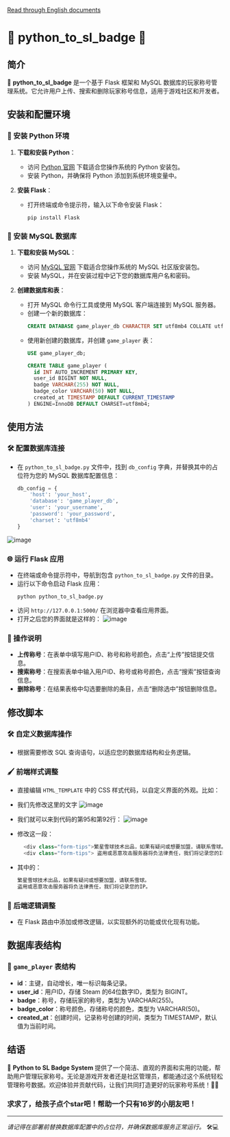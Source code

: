 <a href="https://github.com/wsxqyy/python_to_sl_badge/blob/main/en_README.md">Read through English documents</a>
# 🌟 python_to_sl_badge 🌟

## 简介
🚀 **python_to_sl_badge** 是一个基于 Flask 框架和 MySQL 数据库的玩家称号管理系统。它允许用户上传、搜索和删除玩家称号信息，适用于游戏社区和开发者。

## 安装和配置环境

### 🐍 安装 Python 环境
1. **下载和安装 Python**：
   - 访问 [Python 官网](https://www.python.org/downloads/) 下载适合您操作系统的 Python 安装包。
   - 安装 Python，并确保将 Python 添加到系统环境变量中。

2. **安装 Flask**：
   - 打开终端或命令提示符，输入以下命令安装 Flask：
     ```
     pip install Flask
     ```

### 💾 安装 MySQL 数据库
1. **下载和安装 MySQL**：
   - 访问 [MySQL 官网](https://dev.mysql.com/downloads/) 下载适合您操作系统的 MySQL 社区版安装包。
   - 安装 MySQL，并在安装过程中记下您的数据库用户名和密码。

2. **创建数据库和表**：
   - 打开 MySQL 命令行工具或使用 MySQL 客户端连接到 MySQL 服务器。
   - 创建一个新的数据库：
     ```sql
     CREATE DATABASE game_player_db CHARACTER SET utf8mb4 COLLATE utf8mb4_unicode_ci;
     ```
   - 使用新创建的数据库，并创建 `game_player` 表：
     ```sql
     USE game_player_db;

     CREATE TABLE game_player (
       id INT AUTO_INCREMENT PRIMARY KEY,
       user_id BIGINT NOT NULL,
       badge VARCHAR(255) NOT NULL,
       badge_color VARCHAR(50) NOT NULL,
       created_at TIMESTAMP DEFAULT CURRENT_TIMESTAMP
     ) ENGINE=InnoDB DEFAULT CHARSET=utf8mb4;
     ```

## 使用方法

### 🛠️ 配置数据库连接
- 在 `python_to_sl_badge.py` 文件中，找到 `db_config` 字典，并替换其中的占位符为您的 MySQL 数据库配置信息：
  ```python
  db_config = {
      'host': 'your_host',
      'database': 'game_player_db',
      'user': 'your_username',
      'password': 'your_password',
      'charset': 'utf8mb4'
  }
  ```
![image](https://github.com/user-attachments/assets/40283e19-e0b6-4aa2-9f31-a934d839d606)

### 🌐 运行 Flask 应用
- 在终端或命令提示符中，导航到包含 `python_to_sl_badge.py` 文件的目录。
- 运行以下命令启动 Flask 应用：
  ```
  python python_to_sl_badge.py
  ```
- 访问 `http://127.0.0.1:5000/` 在浏览器中查看应用界面。
- 打开之后您的界面就是这样的：
![image](https://github.com/user-attachments/assets/4ddf3288-ed2f-414d-a10c-08ebfc654ba0)



### 📝 操作说明
- **上传称号**：在表单中填写用户ID、称号和称号颜色，点击“上传”按钮提交信息。
- **搜索称号**：在搜索表单中输入用户ID、称号或称号颜色，点击“搜索”按钮查询信息。
- **删除称号**：在结果表格中勾选要删除的条目，点击“删除选中”按钮删除信息。

## 修改脚本

### 🛠️ 自定义数据库操作
- 根据需要修改 SQL 查询语句，以适应您的数据库结构和业务逻辑。

### 🖌️ 前端样式调整
- 直接编辑 `HTML_TEMPLATE` 中的 CSS 样式代码，以自定义界面的外观。比如：
- 我们先修改这里的文字
![image](https://github.com/user-attachments/assets/a72481f4-37f5-477b-85b9-30cff07728ac)

- 我们就可以来到代码的第95和第92行：
![image](https://github.com/user-attachments/assets/b20710e0-93c2-4290-9464-41279602318a)

- 修改这一段：
  ```python
    <div class="form-tips">繁星雪球技术出品，如果有疑问或想要加盟，请联系雪球。</div>
    <div class="form-tips"> 盗用或恶意攻击服务器将负法律责任，我们将记录您的IP。</div>
  
- 其中的：
  ```python
  繁星雪球技术出品，如果有疑问或想要加盟，请联系雪球。
  盗用或恶意攻击服务器将负法律责任，我们将记录您的IP。

### 🔧 后端逻辑调整
- 在 Flask 路由中添加或修改逻辑，以实现额外的功能或优化现有功能。

## 数据库表结构

### 📌 `game_player` 表结构
- **id**：主键，自动增长，唯一标识每条记录。
- **user_id**：用户ID，存储 Steam 的64位数字ID，类型为 BIGINT。
- **badge**：称号，存储玩家的称号，类型为 VARCHAR(255)。
- **badge_color**：称号颜色，存储称号的颜色，类型为 VARCHAR(50)。
- **created_at**：创建时间，记录称号创建的时间，类型为 TIMESTAMP，默认值为当前时间。

## 结语

🌈 **Python to SL Badge System** 提供了一个简洁、直观的界面和实用的功能，帮助用户管理玩家称号。无论是游戏开发者还是社区管理员，都能通过这个系统轻松管理称号数据。欢迎体验并贡献代码，让我们共同打造更好的玩家称号系统！🚀🎉
### 求求了，给孩子点个star吧！帮助一个只有16岁的小朋友吧！
---

*请记得在部署前替换数据库配置中的占位符，并确保数据库服务正常运行。* 🛠️💻
